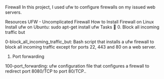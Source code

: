 Firewall
In this project, I used ufw to configure firewalls on my issued web servers.

Resources
UFW - Uncomplicated Firewall
How to Install Firewall on Linux
Install ufw on Ubuntu: sudo apt-get install ufw
Tasks 📃
0. Block all incoming traffic but

0-block_all_incoming_traffic_but: Bash script that installs a ufw firewall to block all incoming traffic except for ports 22, 443 and 80 on a web server.
1. Port forwarding

100-port_forwarding: ufw configuration file that configures a firewall to redirect port 8080/TCP to port 80/TCP..
